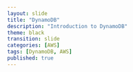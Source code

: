 ```yaml
---
layout: slide
title: "DynamoDB"
description: "Introduction to DynamoDB"
theme: black
transition: slide
categories: [AWS]
tags: [DynamoDB, AWS]
published: true
---
```

<section data-markdown data-separator="^\n----\n" data-separator-vertical="^\n---\n">
<script type="text/template">
# DynamoDB

----

### Table of Contents:

- Introduction
- Choosing Right Indexes
- CRUD operations
- Querying
- Capacity Units
- Partitioning 1 - the beginning
- Partitioning 2 - the conclusion

----

### What is DynamoDB?

###### Fully managed NoSQL database service that provides fast and predictable performance with seamless scalability.

----

### Benefits

- Data is stored on solid state disks (SSDs)
- Automatically replicated across multiple Availability Zones in an AWS region
- Ability to handle large amount of data
- Integration with various AWS services such as EMR, Redshift, Cognito.
- High performance
- Scalability

----

### You don’t Need to:

- Worry about hardware provisioning
- Manage distributed database
- Setup and Configuration
- Replication
- Software Patching
- Cluster Scaling

----

### Indexes

- Primary Key - Uniquely Identifies each item
  - Simple Primary Key - Partition Key
  - Composite Primary Key - Partition Key + Sort Key

---

### Indexes

- Secondary Indexes
  - Global Secondary Indexes
  - Local Secondary Indexes - Has same Partition Key as base table
  - Every secondary index is automatically maintained by DynamoDB. When you add, modify, or delete items in the base table, any indexes on that table are also updated to reflect these changes.

---

### Indexes

- A secondary index is a data structure that contains a subset of attributes from a table, along with an alternate key to support Query operations. You can retrieve data from the index using a Query, in much the same way as you use Query with a table.

----

### Operations on Items

###### Basic CRUD:

- PutItem (create)
  - Can return ALL_OLD
- GetItem (read)
- UpdateItem (update)
  - More of an upsert (update if exists, create if does not exists)
  - Can return ALL_OLD, ALL_NEW, UPDATED_OLD, UPDATED_NEW
- DeleteItem (delete)
  - Can return ALL_OLD

---

### Operations on Items

##### Batch Operations(can be used to perform operations across tables):

- Batch operations does not fail unless all operations fail
- BatchGetItem - get upto 100 items (synonymous to stuffing 100 GetItem calls)
- BatchWriteItem  - create / delete upto 25 items

---

### Operations on Items

##### Conditional Writes


----

### Scan

---

- A Scan operation reads every item in a table or a secondary index.
- Use filters to narrow down results.
- It can return maximum  1MB of data. Use pagination to fetch further data.

---

##### Capacity units consumption:

- Table - it consumes read capacity from Table’s provisioned read capacity
- Local Secondary Index - index’s base table’s provisioned read capacity
- Global Secondary Index - index’s provisioned read capacity

---

##### Not good approach to query the data:

- Filters applied after scanning the data. Hence,
  - More capacity units consumption
  - Slower compared to Query operation

----

### Query

---

- To find Items based on Primary or Index Key attributes
- Use filters to get items specific to attributes other than Primary or Index key attributes
- Hash Key or Index Key must be some specific value, Range key can use other conditional operators.
- Max 1MB data can be retrieved, Use pagination to fetch further data.

----

### Capacity Units

---

#### Write Capacity Units (WCU) :

Total Write Capacity = (round(size of 1 item)) * (n writes / second) * (number of indexes)

---

#### Read Capacity Units (RCU):

- Eventual consistent Reads costs half compared to Strongly Consistent Reads
- 1 RCU = 1 Strongly Consistent Read / Second
- Total Read Capacity = round (size of item / 4kB) * (n read / second)

---

#### Example:

- Size of an item = 1 kB => 1/ 4 => round(0.25) => 1 unit for reading an item
- Now, if we want 100 reads / second => 1 * 100 => 100 strongly consistent read capacity units

---

#### When Query and Scan used, DynamoDB uses the cumulative size of the processed items to calculate provisioned throughput.

- 100 items are retrieved, with each item having size of 1 kB, consumed read capacity would be
  - (100 * 1024 bytes = 100 kB) / 4 kB = 25 read capacity units

----

### Partitioning - The beginning

- AWS handles partitioning for you automatically, creates new partitions and distributes provisioned throughput capacity evenly across them.
- We recommend that you choose a partition key that can have a large number of distinct values relative to the number of items in the table.
- Never put all eggs in single basket.
- One partition can hold multiple partition keys, and one partition key can belong to only one partition.

----

### Partitioning - The conclusion

- Performance Aspect: ( RCU / 3,000 ) + ( WCU / 1,000 ) = initialPartitions (rounded up)
  - Eg., 1500 / 3000 + 500 / 1000 => 0.5 + 0.5 => round(1) => 1 partition is enough
- Storage Aspect: 1 partition can hold max 10 GB of data

---

##### When partitions take place?

- Crossed 10 GB limit, or
- When specified RCU exceeds 3000 units or WCU exceeds 1000 units for a partition   
- In such case, 2 equal partitions are created
  - Each partition will get 1500 / 2 => 750 RCU, 500 / 2 => 250 WCU
- Total partitions =MAX(Total partitions for desired performance,Total partitions for desired capacity)

---

### Conclusions / TL;DR / Advice / Whatever:

- Choose Primary Key and Indexes according to usage pattern of your application.
- A good partition key is unique. (ideal world)
- A good partition key has as many distinct values as possible.
- A good partition key evenly spreads data.

----

# Gracias!
###### Meet me at my website: <a href="http://parthrmodi.com">parthrmodi.com</a> or follow my articles at: <a href="http://parthrmodi.com/blog">parthrmodi.com/blog</a>

</script>
</section>
